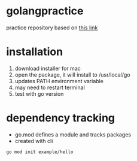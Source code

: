 # golangpractice

practice repository based on [this link](https://go.dev/doc/tutorial/getting-started#prerequisites)

# installation 

1.  download installer for mac 
2.  open the package, it will install to /usr/local/go 
3.  updates PATH environment variable 
4.  may need to restart terminal 
5.  test with go version 

# dependency tracking

- go.mod defines a module and tracks packages 
- created with cli
```console
go mod init example/hello
```